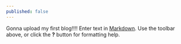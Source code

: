 ```yaml
---
published: false
---
```

Gonna upload my first blog!!!!
Enter text in [Markdown](http://daringfireball.net/projects/markdown/). Use the toolbar above, or click the **?** button for formatting help.
